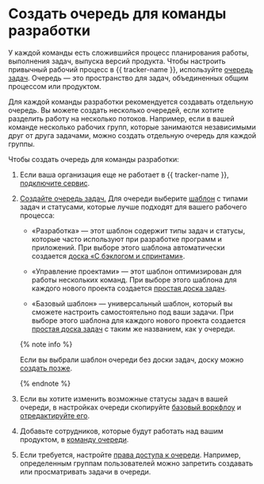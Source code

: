 # Создать очередь для команды разработки

У каждой команды есть сложившийся процесс планирования работы, выполнения задач, выпуска версий продукта. Чтобы настроить привычный рабочий процесс в {{ tracker-name }}, используйте [очередь задач](queue-intro.md). Очередь — это пространство для задач, объединенных общим процессом или продуктом.

Для каждой команды разработки рекомендуется создавать отдельную очередь. Вы можете создать несколько очередей, если хотите разделить работу на несколько потоков. Например, если в вашей команде несколько рабочих групп, которые занимаются независимыми друг от друга задачами, можно создать отдельную очередь для каждой группы.

Чтобы создать очередь для команды разработки:


1. Если ваша организация еще не работает в {{ tracker-name }}, [подключите сервис](enable-tracker.md).


1. [Создайте очередь задач.](manager/create-queue.md) Для очереди выберите [шаблон](manager/workflows.md) с типами задач и статусами, которые лучше подходят для вашего рабочего процесса:

    - «Разработка» — этот шаблон содержит типы задач и статусы, которые часто используют при разработке программ и приложений. При выборе этого шаблона автоматически создается [доска «С бэклогом и спринтами»](dev-process-agile.md#instrumenty-na-skram-doske).

    - «Управление проектами» — этот шаблон оптимизирован для работы нескольких команд. При выборе этого шаблона для каждого нового проекта создается [простая доска задач](dev-process-agile.md#board_types).

    - «Базовый шаблон» — универсальный шаблон, который вы сможете настроить самостоятельно под ваши задачи. При выборе этого шаблона для каждого нового проекта создается [простая доска задач](dev-process-agile.md#board_types) с таким же названием, как у очереди.

    {% note info %}

    Если вы выбрали шаблон очереди без доски задач, доску можно [создать позже](manager/create-agile-board.md).

    {% endnote %}

1. Если вы хотите изменить возможные статусы задач в вашей очереди, в настройках очереди скопируйте [базовый воркфлоу](manager/add-workflow.md) и [отредактируйте его](manager/workflow-status-edit.md).

1. Добавьте сотрудников, которые будут работать над вашим продуктом, в [команду очереди](manager/queue-team.md). 

1. Если требуется, настройте [права доступа к очереди](manager/queue-access.md). Например, определенным группам пользователей можно запретить создавать или просматривать задачи в очереди.
